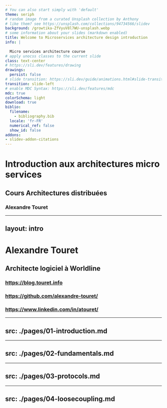 ```yaml
---
# You can also start simply with 'default'
theme: seriph
# random image from a curated Unsplash collection by Anthony
# like them? see https://unsplash.com/collections/94734566/slidev
background: /growtika-ZfVyuV8l7WU-unsplash.webp 
# some information about your slides (markdown enabled)
title: Welcome to Microservices architecture design introduction
info: |
  
  Micro services architecture course
# apply unocss classes to the current slide
class: text-center
# https://sli.dev/features/drawing
drawings:
  persist: false
# slide transition: https://sli.dev/guide/animations.html#slide-transitions
transition: slide-left
# enable MDC Syntax: https://sli.dev/features/mdc
mdc: true
colorSchema: light
download: true
biblio:
  filename:
    - bibliography.bib
  locale: 'fr-FR' 
  numerical_ref: false
  show_id: false
addons:
- slidev-addon-citations
---
```


# Introduction aux architectures micro services

## Cours Architectures distribuées

### Alexandre Touret

---
layout: intro
--- 

# Alexandre Touret

## Architecte logiciel à Worldline

### <mdi-open-in-browser /> https://blog.touret.info
### <mdi-github /> https://github.com/alexandre-touret/
### <mdi-linkedin/> https://www.linkedin.com/in/atouret/

---
src: ./pages/01-introduction.md
---

---
src: ./pages/02-fundamentals.md
---

---
src: ./pages/03-protocols.md
---

---
src: ./pages/04-loosecoupling.md
---